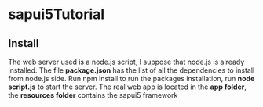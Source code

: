 # sapui5Tutorial

## Install
The web server used is a node.js script, I suppose that node.js is already installed.
The file <b>package.json</b> has the list of all the dependencies to install from node.js side.
Run </b>npm install</b> to run the packages installation, run <b>node script.js</b> to start the server.
The real web app is located in the <b>app folder</b>, the <b>resources folder</b> contains the sapui5 framework

